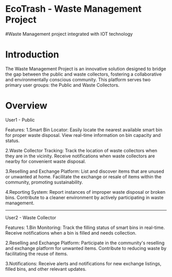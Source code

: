 # EcoTrash - Waste Management Project
#Waste Management project integrated with IOT technology

# Introduction
The Waste Management Project is an innovative solution designed to bridge the gap between the public and waste collectors, fostering a collaborative and environmentally conscious community. This platform serves two primary user groups: the Public and Waste Collectors.

# Overview
User1 - Public

Features:
1.Smart Bin Locator:
Easily locate the nearest available smart bin for proper waste disposal.
View real-time information on bin capacity and status.

2.Waste Collector Tracking:
Track the location of waste collectors when they are in the vicinity.
Receive notifications when waste collectors are nearby for convenient waste disposal.

3.Reselling and Exchange Platform:
List and discover items that are unused or unwanted at home.
Facilitate the exchange or resale of items within the community, promoting sustainability.

4.Reporting System:
Report instances of improper waste disposal or broken bins.
Contribute to a cleaner environment by actively participating in waste management.
____________________________________________________________________________________________________________________________________________________________________
User2 - Waste Collector

Features:
1.Bin Monitoring:
Track the filling status of smart bins in real-time.
Receive notifications when a bin is filled and needs collection.

2.Reselling and Exchange Platform:
Participate in the community's reselling and exchange platform for unwanted items.
Contribute to reducing waste by facilitating the reuse of items.

3.Notifications:
Receive alerts and notifications for new exchange listings, filled bins, and other relevant updates.
